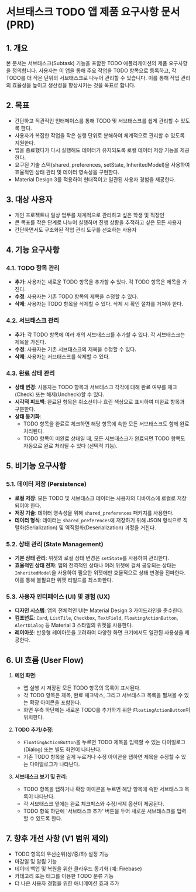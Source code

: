 # 서브태스크 TODO 앱 제품 요구사항 문서 (PRD)

## 1. 개요

본 문서는 서브태스크(Subtask) 기능을 포함한 TODO 애플리케이션의 제품 요구사항을 정의합니다. 사용자는 이 앱을 통해 주요 작업을 TODO 항목으로 등록하고, 각 TODO를 더 작은 단위의 서브태스크로 나누어 관리할 수 있습니다. 이를 통해 작업 관리의 효율성을 높이고 생산성을 향상시키는 것을 목표로 합니다.

## 2. 목표

-   간단하고 직관적인 인터페이스를 통해 TODO 및 서브태스크를 쉽게 관리할 수 있도록 한다.
-   사용자가 복잡한 작업을 작은 실행 단위로 분해하여 체계적으로 관리할 수 있도록 지원한다.
-   앱을 종료했다가 다시 실행해도 데이터가 유지되도록 로컬 데이터 저장 기능을 제공한다.
-   요구된 기술 스택(shared_preferences, setState, InheritedModel)을 사용하여 효율적인 상태 관리 및 데이터 영속성을 구현한다.
-   Material Design 3를 적용하여 현대적이고 일관된 사용자 경험을 제공한다.

## 3. 대상 사용자

-   개인 프로젝트나 일상 업무를 체계적으로 관리하고 싶은 학생 및 직장인
-   큰 목표를 작은 단계로 나누어 실행하며 진행 상황을 추적하고 싶은 모든 사용자
-   간단하면서도 구조화된 작업 관리 도구를 선호하는 사용자

## 4. 기능 요구사항

### 4.1. TODO 항목 관리

-   **추가**: 사용자는 새로운 TODO 항목을 추가할 수 있다. 각 TODO 항목은 제목을 가진다.
-   **수정**: 사용자는 기존 TODO 항목의 제목을 수정할 수 있다.
-   **삭제**: 사용자는 TODO 항목을 삭제할 수 있다. 삭제 시 확인 절차를 거쳐야 한다.

### 4.2. 서브태스크 관리

-   **추가**: 각 TODO 항목에 여러 개의 서브태스크를 추가할 수 있다. 각 서브태스크는 제목을 가진다.
-   **수정**: 사용자는 기존 서브태스크의 제목을 수정할 수 있다.
-   **삭제**: 사용자는 서브태스크를 삭제할 수 있다.

### 4.3. 완료 상태 관리

-   **상태 변경**: 사용자는 TODO 항목과 서브태스크 각각에 대해 완료 여부를 체크(Check) 또는 해제(Uncheck)할 수 있다.
-   **시각적 피드백**: 완료된 항목은 취소선이나 흐린 색상으로 표시하여 미완료 항목과 구분한다.
-   **상태 동기화**:
    -   TODO 항목을 완료로 체크하면 해당 항목에 속한 모든 서브태스크도 함께 완료 처리된다.
    -   TODO 항목이 미완료 상태일 때, 모든 서브태스크가 완료되면 TODO 항목도 자동으로 완료 처리될 수 있다 (선택적 기능).

## 5. 비기능 요구사항

### 5.1. 데이터 저장 (Persistence)

-   **로컬 저장**: 모든 TODO 및 서브태스크 데이터는 사용자의 디바이스에 로컬로 저장되어야 한다.
-   **저장 기술**: 데이터 영속성을 위해 `shared_preferences` 패키지를 사용한다.
-   **데이터 형식**: 데이터는 `shared_preferences`에 저장하기 위해 JSON 형식으로 직렬화(Serialization) 및 역직렬화(Deserialization) 과정을 거친다.

### 5.2. 상태 관리 (State Management)

-   **기본 상태 관리**: 위젯의 로컬 상태 변경은 `setState`를 사용하여 관리한다.
-   **효율적인 상태 전파**: 앱의 전역적인 상태나 여러 위젯에 걸쳐 공유되는 상태는 `InheritedModel`을 사용하여 필요한 위젯에만 효율적으로 상태 변경을 전파한다. 이를 통해 불필요한 위젯 리빌드를 최소화한다.

### 5.3. 사용자 인터페이스 (UI) 및 경험 (UX)

-   **디자인 시스템**: 앱의 전체적인 UI는 Material Design 3 가이드라인을 준수한다.
-   **컴포넌트**: `Card`, `ListTile`, `Checkbox`, `TextField`, `FloatingActionButton`, `AlertDialog` 등 Material 3 스타일의 위젯을 사용한다.
-   **레이아웃**: 반응형 레이아웃을 고려하여 다양한 화면 크기에서도 일관된 사용성을 제공한다.

## 6. UI 흐름 (User Flow)

1.  **메인 화면**:
    -   앱 실행 시 저장된 모든 TODO 항목의 목록이 표시된다.
    -   각 TODO 항목은 제목, 완료 체크박스, 그리고 서브태스크 목록을 펼쳐볼 수 있는 확장 아이콘을 포함한다.
    -   화면 우측 하단에는 새로운 TODO를 추가하기 위한 `FloatingActionButton`이 위치한다.

2.  **TODO 추가/수정**:
    -   `FloatingActionButton`을 누르면 TODO 제목을 입력할 수 있는 다이얼로그(Dialog) 또는 별도 화면이 나타난다.
    -   기존 TODO 항목을 길게 누르거나 수정 아이콘을 탭하면 제목을 수정할 수 있는 다이얼로그가 나타난다.

3.  **서브태스크 보기 및 관리**:
    -   TODO 항목을 탭하거나 확장 아이콘을 누르면 해당 항목에 속한 서브태스크 목록이 나타난다.
    -   각 서브태스크 옆에는 완료 체크박스와 수정/삭제 옵션이 제공된다.
    -   TODO 항목 하단에 '서브태스크 추가' 버튼을 두어 새로운 서브태스크를 입력할 수 있도록 한다.

## 7. 향후 개선 사항 (V1 범위 제외)

-   TODO 항목의 우선순위(상/중/하) 설정 기능
-   마감일 및 알림 기능
-   데이터 백업 및 복원을 위한 클라우드 동기화 (예: Firebase)
-   카테고리 또는 태그를 이용한 TODO 분류 기능
-   더 나은 사용자 경험을 위한 애니메이션 효과 추가
